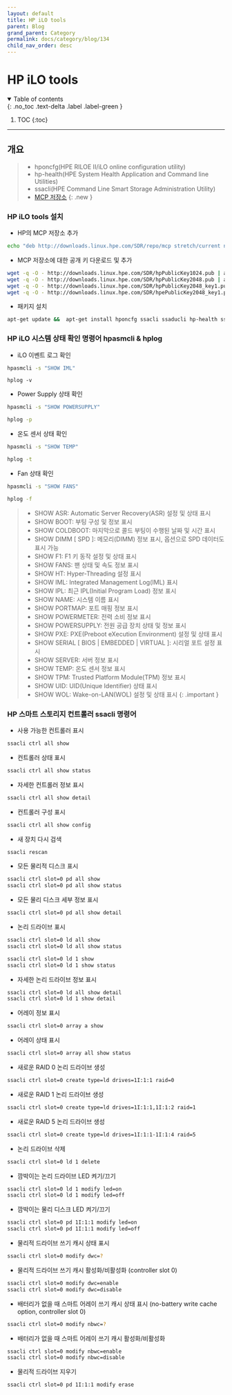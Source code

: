 ```yaml
---
layout: default
title: HP iLO tools
parent: Blog
grand_parent: Category
permalink: docs/category/blog/134
child_nav_order: desc
---
```


# HP iLO tools

<details open markdown="block">
  <summary>
    Table of contents
  </summary>
  {: .no_toc .text-delta .label .label-green }
  
1. TOC
{:toc}

</details>

---
## 개요

> - hponcfg(HPE RILOE II/iLO online configuration utility)
> - hp-health(HPE System Health Application and Command line Utilities)
> - ssacli(HPE Command Line Smart Storage Administration Utility)
> - [MCP 저장소](https://downloads.linux.hpe.com/SDR/project/mcp/)
{: .new }

### HP iLO tools 설치

- HP의 MCP 저장소 추가

```bash
echo "deb http://downloads.linux.hpe.com/SDR/repo/mcp stretch/current non-free" > /etc/apt/sources.list.d/hp-mcp.list
```

- MCP 저장소에 대한 공개 키 다운로드 및 추가

```bash
wget -q -O - http://downloads.linux.hpe.com/SDR/hpPublicKey1024.pub | apt-key add -
wget -q -O - http://downloads.linux.hpe.com/SDR/hpPublicKey2048.pub | apt-key add -
wget -q -O - http://downloads.linux.hpe.com/SDR/hpPublicKey2048_key1.pub | apt-key add -
wget -q -O - http://downloads.linux.hpe.com/SDR/hpePublicKey2048_key1.pub | apt-key add -
```

- 패키지 설치

```bash
apt-get update &&  apt-get install hponcfg ssacli ssaducli hp-health ssa
```

### HP iLO 시스템 상태 확인 명령어 hpasmcli & hplog

- iLO 이벤트 로그 확인

```bash
hpasmcli -s "SHOW IML"
```

```
hplog -v
```

- Power Supply 상태 확인

```bash
hpasmcli -s "SHOW POWERSUPPLY"
```

```bash
hplog -p
```

- 온도 센서 상태 확인

```bash
hpasmcli -s "SHOW TEMP"
```

```bash
hplog -t
```

- Fan 상태 확인

```bash
hpasmcli -s "SHOW FANS"
```

```bash
hplog -f
```


> - SHOW ASR: Automatic Server Recovery(ASR) 설정 및 상태 표시
> - SHOW BOOT: 부팅 구성 및 정보 표시
> - SHOW COLDBOOT: 마지막으로 콜드 부팅이 수행된 날짜 및 시간 표시
> - SHOW DIMM [ SPD ]: 메모리(DIMM) 정보 표시, 옵션으로 SPD 데이터도 표시 가능
> - SHOW F1: F1 키 동작 설정 및 상태 표시
> - SHOW FANS: 팬 상태 및 속도 정보 표시
> - SHOW HT: Hyper-Threading 설정 표시
> - SHOW IML: Integrated Management Log(IML) 표시
> - SHOW IPL: 최근 IPL(Initial Program Load) 정보 표시
> - SHOW NAME: 시스템 이름 표시
> - SHOW PORTMAP: 포트 매핑 정보 표시
> - SHOW POWERMETER: 전력 소비 정보 표시
> - SHOW POWERSUPPLY: 전원 공급 장치 상태 및 정보 표시
> - SHOW PXE: PXE(Preboot eXecution Environment) 설정 및 상태 표시
> - SHOW SERIAL [ BIOS | EMBEDDED | VIRTUAL ]: 시리얼 포트 설정 표시
> - SHOW SERVER: 서버 정보 표시
> - SHOW TEMP: 온도 센서 정보 표시
> - SHOW TPM: Trusted Platform Module(TPM) 정보 표시
> - SHOW UID: UID(Unique Identifier) 상태 표시
> - SHOW WOL: Wake-on-LAN(WOL) 설정 및 상태 표시
{: .important }

### HP 스마트 스토리지 컨트롤러 ssacli 명령어

- 사용 가능한 컨트롤러 표시

```bash
ssacli ctrl all show
```

- 컨트롤러 상태 표시

```bash
ssacli ctrl all show status
```

- 자세한 컨트롤러 정보 표시

```bash
ssacli ctrl all show detail
```

- 컨트롤러 구성 표시

```bash
ssacli ctrl all show config
```

- 새 장치 다시 검색

```bash
ssacli rescan
```

- 모든 물리적 디스크 표시

```bash
ssacli ctrl slot=0 pd all show
ssacli ctrl slot=0 pd all show status
```

- 모든 물리 디스크 세부 정보 표시

```bash
ssacli ctrl slot=0 pd all show detail
```

- 논리 드라이브 표시

```bash
ssacli ctrl slot=0 ld all show
ssacli ctrl slot=0 ld all show status

ssacli ctrl slot=0 ld 1 show
ssacli ctrl slot=0 ld 1 show status
```

- 자세한 논리 드라이브 정보 표시

```bash
ssacli ctrl slot=0 ld all show detail
ssacli ctrl slot=0 ld 1 show detail
```

- 어레이 정보 표시

```bash
ssacli ctrl slot=0 array a show
```

- 어레이 상태 표시

```bash
ssacli ctrl slot=0 array all show status
```

- 새로운 RAID 0 논리 드라이브 생성

```bash
ssacli ctrl slot=0 create type=ld drives=1I:1:1 raid=0
```

- 새로운 RAID 1 논리 드라이브 생성

```bash
ssacli ctrl slot=0 create type=ld drives=1I:1:1,1I:1:2 raid=1
```

- 새로운 RAID 5 논리 드라이브 생성

```bash
ssacli ctrl slot=0 create type=ld drives=1I:1:1-1I:1:4 raid=5
```

- 논리 드라이브 삭제

```bash
ssacli ctrl slot=0 ld 1 delete
```

- 깜박이는 논리 드라이브 LED 켜기/끄기

```bash
ssacli ctrl slot=0 ld 1 modify led=on
ssacli ctrl slot=0 ld 1 modify led=off
```

- 깜박이는 물리 디스크 LED 켜기/끄기

```bash
ssacli ctrl slot=0 pd 1I:1:1 modify led=on
ssacli ctrl slot=0 pd 1I:1:1 modify led=off
```

- 물리적 드라이브 쓰기 캐시 상태 표시

```bash
ssacli ctrl slot=0 modify dwc=?
```

- 물리적 드라이브 쓰기 캐시 활성화/비활성화 (controller slot 0)

```bash
ssacli ctrl slot=0 modify dwc=enable
ssacli ctrl slot=0 modify dwc=disable
```

- 배터리가 없을 때 스마트 어레이 쓰기 캐시 상태 표시 (no-battery write cache option, controller slot 0)

```bash
ssacli ctrl slot=0 modify nbwc=?
```

- 배터리가 없을 때 스마트 어레이 쓰기 캐시 활성화/비활성화

```bash
ssacli ctrl slot=0 modify nbwc=enable
ssacli ctrl slot=0 modify nbwc=disable
```

- 물리적 드라이브 지우기

```bash
ssacli ctrl slot=0 pd 1I:1:1 modify erase
```
